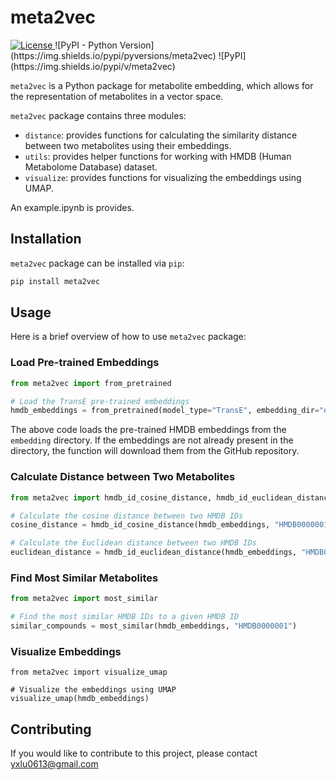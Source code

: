 # meta2vec

<a href='https://opensource.org/licenses/MIT'>
    <img src='https://img.shields.io/badge/License-MIT-blue.svg' alt='License'/>
  </a>
![PyPI - Python Version](https://img.shields.io/pypi/pyversions/meta2vec) ![PyPI](https://img.shields.io/pypi/v/meta2vec)

`meta2vec` is a Python package for metabolite embedding, which allows for the representation of metabolites in a vector space.

`meta2vec` package contains three modules:

* `distance`: provides functions for calculating the similarity distance between two metabolites using their embeddings.
* `utils`: provides helper functions for working with HMDB (Human Metabolome Database) dataset.
* `visualize`: provides functions for visualizing the embeddings using UMAP.

An example.ipynb is provides.

## Installation

`meta2vec` package can be installed via `pip`:

```bash
pip install meta2vec
```

## Usage

Here is a brief overview of how to use `meta2vec` package:

### Load Pre-trained Embeddings

```python
from meta2vec import from_pretrained

# Load the TransE pre-trained embeddings
hmdb_embeddings = from_pretrained(model_type="TransE", embedding_dir="embedding")
```

The above code loads the pre-trained HMDB embeddings from the `embedding` directory. If the embeddings are not already present in the directory, the function will download them from the GitHub repository.

### Calculate Distance between Two Metabolites

```python
from meta2vec import hmdb_id_cosine_distance, hmdb_id_euclidean_distance

# Calculate the cosine distance between two HMDB IDs
cosine_distance = hmdb_id_cosine_distance(hmdb_embeddings, "HMDB0000001", "HMDB0000002")

# Calculate the Euclidean distance between two HMDB IDs
euclidean_distance = hmdb_id_euclidean_distance(hmdb_embeddings, "HMDB0000001", "HMDB0000002")
```

### Find Most Similar Metabolites

```python
from meta2vec import most_similar

# Find the most similar HMDB IDs to a given HMDB ID
similar_compounds = most_similar(hmdb_embeddings, "HMDB0000001")
```

### Visualize Embeddings

```
from meta2vec import visualize_umap

# Visualize the embeddings using UMAP
visualize_umap(hmdb_embeddings)
```

## Contributing

If you would like to contribute to this project, please contact [yxlu0613@gmail.com](yxlu0613@gmail.com)
